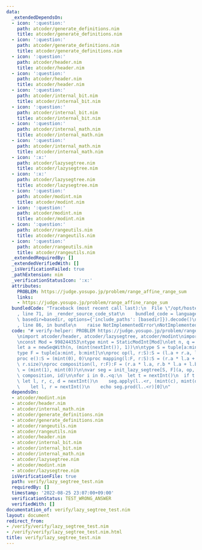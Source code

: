 ```yaml
---
data:
  _extendedDependsOn:
  - icon: ':question:'
    path: atcoder/generate_definitions.nim
    title: atcoder/generate_definitions.nim
  - icon: ':question:'
    path: atcoder/generate_definitions.nim
    title: atcoder/generate_definitions.nim
  - icon: ':question:'
    path: atcoder/header.nim
    title: atcoder/header.nim
  - icon: ':question:'
    path: atcoder/header.nim
    title: atcoder/header.nim
  - icon: ':question:'
    path: atcoder/internal_bit.nim
    title: atcoder/internal_bit.nim
  - icon: ':question:'
    path: atcoder/internal_bit.nim
    title: atcoder/internal_bit.nim
  - icon: ':question:'
    path: atcoder/internal_math.nim
    title: atcoder/internal_math.nim
  - icon: ':question:'
    path: atcoder/internal_math.nim
    title: atcoder/internal_math.nim
  - icon: ':x:'
    path: atcoder/lazysegtree.nim
    title: atcoder/lazysegtree.nim
  - icon: ':x:'
    path: atcoder/lazysegtree.nim
    title: atcoder/lazysegtree.nim
  - icon: ':question:'
    path: atcoder/modint.nim
    title: atcoder/modint.nim
  - icon: ':question:'
    path: atcoder/modint.nim
    title: atcoder/modint.nim
  - icon: ':question:'
    path: atcoder/rangeutils.nim
    title: atcoder/rangeutils.nim
  - icon: ':question:'
    path: atcoder/rangeutils.nim
    title: atcoder/rangeutils.nim
  _extendedRequiredBy: []
  _extendedVerifiedWith: []
  _isVerificationFailed: true
  _pathExtension: nim
  _verificationStatusIcon: ':x:'
  attributes:
    PROBLEM: https://judge.yosupo.jp/problem/range_affine_range_sum
    links:
    - https://judge.yosupo.jp/problem/range_affine_range_sum
  bundledCode: "Traceback (most recent call last):\n  File \"/opt/hostedtoolcache/Python/3.10.6/x64/lib/python3.10/site-packages/onlinejudge_verify/documentation/build.py\"\
    , line 71, in _render_source_code_stat\n    bundled_code = language.bundle(stat.path,\
    \ basedir=basedir, options={'include_paths': [basedir]}).decode()\n  File \"/opt/hostedtoolcache/Python/3.10.6/x64/lib/python3.10/site-packages/onlinejudge_verify/languages/nim.py\"\
    , line 86, in bundle\n    raise NotImplementedError\nNotImplementedError\n"
  code: "# verify-helper: PROBLEM https://judge.yosupo.jp/problem/range_affine_range_sum\n\
    \nimport atcoder/header, atcoder/lazysegtree, atcoder/modint\nimport std/sequtils\n\
    \nconst Mod = 998244353\ntype mint = StaticModInt[Mod]\nlet n, q = nextInt()\n\
    let a = newSeqWith(n, (mint(nextInt()), 1))\n\ntype S = tuple[a:mint, size:int]\n\
    type F = tuple[a:mint, b:mint]\n\nproc op(l, r:S):S = (l.a + r.a, l.size + r.size)\n\
    proc e():S = (mint(0), 0)\nproc mapping(l:F, r:S):S = (r.a * l.a + r.size * l.b,\
    \ r.size)\nproc composition(l, r:F):F = (r.a * l.a, r.b * l.a + l.b)\nproc id():F\
    \ = (mint(1), mint(0))\n\nvar seg = init_lazy_segtree[S, F](a, op, e, mapping,\
    \ composition, id)\n\nfor i in 0..<q:\n  let t = nextInt()\n  if t == 0:\n   \
    \ let l, r, c, d = nextInt()\n    seg.apply(l..<r, (mint(c), mint(d)))\n  else:\n\
    \    let l, r = nextInt()\n    echo seg.prod(l..<r)[0]\n"
  dependsOn:
  - atcoder/modint.nim
  - atcoder/header.nim
  - atcoder/internal_math.nim
  - atcoder/generate_definitions.nim
  - atcoder/generate_definitions.nim
  - atcoder/rangeutils.nim
  - atcoder/rangeutils.nim
  - atcoder/header.nim
  - atcoder/internal_bit.nim
  - atcoder/internal_bit.nim
  - atcoder/internal_math.nim
  - atcoder/lazysegtree.nim
  - atcoder/modint.nim
  - atcoder/lazysegtree.nim
  isVerificationFile: true
  path: verify/lazy_segtree_test.nim
  requiredBy: []
  timestamp: '2022-08-25 23:07:00+09:00'
  verificationStatus: TEST_WRONG_ANSWER
  verifiedWith: []
documentation_of: verify/lazy_segtree_test.nim
layout: document
redirect_from:
- /verify/verify/lazy_segtree_test.nim
- /verify/verify/lazy_segtree_test.nim.html
title: verify/lazy_segtree_test.nim
---
```

